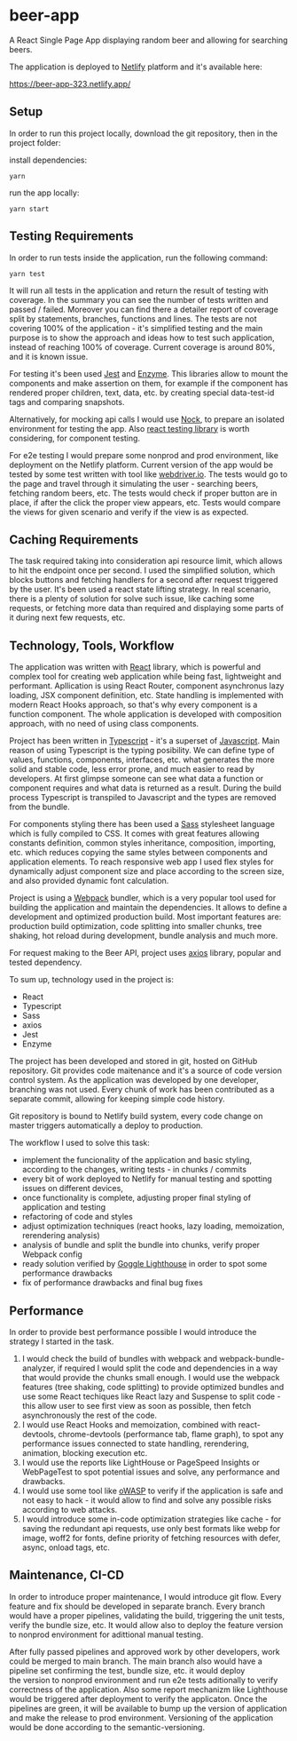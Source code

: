 # beer-app

A React Single Page App displaying random beer and allowing for searching beers.

The application is deployed to [Netlify](https://www.netlify.com) platform and it's available here:

<https://beer-app-323.netlify.app/>

## Setup

In order to run this project locally, download the git repository, then in the project folder:

install dependencies:

```
yarn
```

run the app locally:

```
yarn start
```

## Testing Requirements

In order to run tests inside the application, run the following command:

```
yarn test
```

It will run all tests in the application and return the result of testing with coverage. In the summary you can see the number of tests written and passed / failed. Moreover you can find there a detailer report of coverage split by statements, branches, functions and lines. The tests are not covering 100% of the application - it's simplified testing and the main purpose is to show the approach and ideas how to test such application, instead of reaching 100% of coverage. Current coverage is around 80%, and it is known issue.

For testing it's been used [Jest](https://jestjs.io/) and [Enzyme](https://enzymejs.github.io/enzyme/). This libraries allow to mount the components and make assertion on them, for example if the component has rendered proper children, text, data, etc. by creating special data-test-id tags and comparing snapshots.

Alternatively, for mocking api calls I would use [Nock](https://github.com/nock/nock), to prepare an isolated environment for testing the app. Also [react testing library](https://testing-library.com/docs/react-testing-library/example-intro) is worth considering, for component testing.

For e2e testing I would prepare some nonprod and prod environment, like deployment on the Netlify platform.
Current version of the app would be tested by some test written with tool like [webdriver.io](https://webdriver.io/). The tests would go to
the page and travel through it simulating the user - searching beers, fetching random beers, etc. The
tests would check if proper button are in place, if after the click the proper view appears, etc. Tests would compare
the views for given scenario and verify if the view is as expected.

## Caching Requirements

The task required taking into consideration api resource limit, which allows to hit the endpoint once per second. I used the simplified solution, which blocks buttons and fetching handlers for a second after request triggered by the user. It's been used a react state lifting strategy. In real scenario, there is a plenty of solution for solve such issue, like caching some requests, or fetching more data than required and displaying some parts of it during next few requests, etc.

## Technology, Tools, Workflow

The application was written with [React](https://pl.reactjs.org/) library, which is powerful and complex tool for creating web application
while being fast, lightweight and performant. Apllication is using React Router, component asynchronus lazy loading,
JSX component definition, etc. State handling is implemented with modern React Hooks approach, so that's why every
component is a function component. The whole application is developed with composition approach, with no need of
using class components.

Project has been written in [Typescript](https://www.typescriptlang.org/) - it's a superset of [Javascript](https://developer.mozilla.org/en-US/docs/Web/JavaScript).
Main reason of using Typescript is the typing posibility. We can define type of values, functions, components, interfaces, etc. what generates the more solid and stable code,
less error prone, and much easier to read by developers. At first glimpse someone can see what data a function or component
requires and what data is returned as a result. During the build process Typescript is transpiled to Javascript and the
types are removed from the bundle.

For components styling there has been used a [Sass](https://sass-lang.com/) stylesheet language which is fully compiled to CSS. It comes
with great features allowing constants definition, common styles inheritance, composition, importing, etc. which
reduces copying the same styles between components and application elements. To reach responsive web app I used flex styles for dynamically
adjust component size and place according to the screen size, and also provided dynamic font calculation.

Project is using a [Webpack](https://webpack.js.org/) bundler, which is a very popular tool used for building the application and maintain the
dependencies. It allows to define a development and optimized production build. Most important features are: production build
optimization, code splitting into smaller chunks, tree shaking, hot reload during development, bundle analysis and much more.

For request making to the Beer API, project uses [axios](https://github.com/axios/axios) library, popular and tested dependency.

To sum up, technology used in the project is:

- React
- Typescript
- Sass
- axios
- Jest
- Enzyme

The project has been developed and stored in git, hosted on GitHub repository. Git provides code maitenance and it's a source of
code version control system. As the application was developed by one developer, branching was not used. Every chunk
of work has been contributed as a separate commit, allowing for keeping simple code history.

Git repository is bound to Netlify build system, every code change on master triggers automatically a deploy to production.

The workflow I used to solve this task:

- implement the funcionality of the application and basic styling, according to the changes, writing tests - in chunks / commits
- every bit of work deployed to Netlify for manual testing and spotting issues on different devices,
- once functionality is complete, adjusting proper final styling of application and testing
- refactoring of code and styles
- adjust optimization techniques (react hooks, lazy loading, memoization, rerendering analysis)
- analysis of bundle and split the bundle into chunks, verify proper Webpack config
- ready solution verified by [Goggle Lighthouse](https://developers.google.com/web/tools/lighthouse) in order to spot some performance drawbacks
- fix of performance drawbacks and final bug fixes

## Performance

In order to provide best performance possible I would introduce the strategy I started in the task.

1. I would check the build of bundles with webpack and webpack-bundle-analyzer, if required I would split the code and
   dependencies in a way that would provide the chunks small enough. I would use the webpack features (tree shaking,
   code splitting) to provide optimized bundles and use some React techiques like React lazy and Suspense to split code -
   this allow user to see first view as soon as possible, then fetch asynchronously the rest of the code.
2. I would use React Hooks and memoization, combined with react-devtools, chrome-devtools (performance tab, flame graph),
   to spot any performance issues connected to state handling, rerendering, animation, blocking execution etc.
3. I would use the reports like LightHouse or PageSpeed Insights or WebPageTest to spot potential issues and solve,
   any performance and drawbacks.
4. I would use some tool like [oWASP](https://owasp.org/) to verify if the application is safe and not easy to hack - it would allow to find
   and solve any possible risks according to web attacks.
5. I would introduce some in-code optimization strategies like cache - for saving the redundant api requests, use only best formats
   like webp for image, woff2 for fonts, define priority of fetching resources with defer, async, onload tags, etc.

## Maintenance, CI-CD

In order to introduce proper maintenance, I would introduce git flow. Every feature and fix should be developed in
separate branch. Every branch would have a proper pipelines, validating the build, triggering the unit tests, verify
the bundle size, etc. It would allow also to deploy the feature version to nonprod environment for adittional manual testing.

After fully passed pipelines and approved work by other developers, work could be merged to
main branch. The main branch also would have a pipeline set confirming the test, bundle size, etc. it would deploy  
the version to nonprod environment and run e2e tests aditionally to verify correctness of the application.
Also some report mechanizm like Lighthouse would be triggered after deployment to verify the applicaton. Once the pipelines
are green, it will be available to bump up the version of application and make the release to prod environment.
Versioning of the application would be done according to the semantic-versioning.
